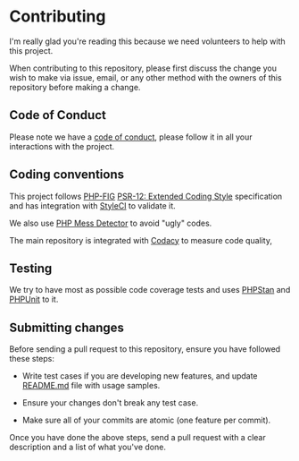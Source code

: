 # Contributing

I'm really glad you're reading this because we need volunteers to help with this project.

When contributing to this repository, please first discuss the change you wish to make via issue,
email, or any other method with the owners of this repository before making a change.

## Code of Conduct

Please note we have a [code of conduct](/CODE_OF_CONDUCT.md), please follow it in all your interactions
with the project.

## Coding conventions

This project follows [PHP-FIG](https://www.php-fig.org)
[PSR-12: Extended Coding Style](https://www.php-fig.org/psr/psr-12/) specification and has integration
with [StyleCI](github.styleci.io/repos/317241593) to validate it.

We also use [PHP Mess Detector](https://phpmd.org) to avoid "ugly" codes.

The main repository is integrated with [Codacy](https://www.codacy.com) to measure code quality,

## Testing

We try to have most as possible code coverage tests and uses [PHPStan](https://phpstan.org) and
[PHPUnit](https://phpunit.de) to it.

## Submitting changes

Before sending a pull request to this repository, ensure you have followed these steps:

-   Write test cases if you are developing new features, and update [README.md](/README.md) file with usage
    samples.

-   Ensure your changes don't break any test case.

-   Make sure all of your commits are atomic (one feature per commit).

Once you have done the above steps, send a pull request with a clear description and a list of what
you've done.